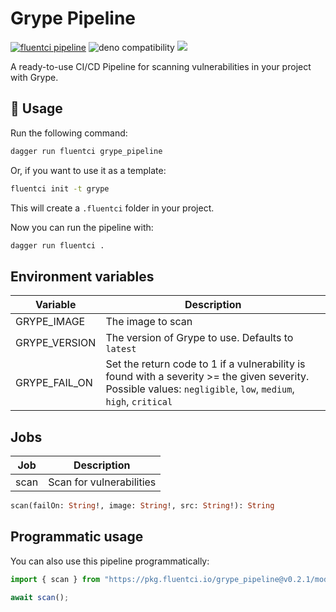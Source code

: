 # Grype Pipeline

[![fluentci pipeline](https://img.shields.io/badge/dynamic/json?label=pkg.fluentci.io&labelColor=%23000&color=%23460cf1&url=https%3A%2F%2Fapi.fluentci.io%2Fv1%2Fpipeline%2Fgrype_pipeline&query=%24.version)](https://pkg.fluentci.io/grype_pipeline)
![deno compatibility](https://shield.deno.dev/deno/^1.37)
[![](https://img.shields.io/codecov/c/gh/fluent-ci-templates/grype-pipeline)](https://codecov.io/gh/fluent-ci-templates/grype-pipeline)

A ready-to-use CI/CD Pipeline for scanning vulnerabilities in your project with Grype.

## 🚀 Usage

Run the following command:

```bash
dagger run fluentci grype_pipeline
```

Or, if you want to use it as a template:

```bash
fluentci init -t grype
```

This will create a `.fluentci` folder in your project.

Now you can run the pipeline with:

```bash
dagger run fluentci .
```

## Environment variables

| Variable                | Description                                       |
| ----------------------- | ------------------------------------------------- |
| GRYPE_IMAGE             | The image to scan                                 |
| GRYPE_VERSION           | The version of Grype to use. Defaults to `latest` |
| GRYPE_FAIL_ON           | Set the return code to 1 if a vulnerability is found with a severity >= the given severity. Possible values: `negligible`, `low`, `medium`, `high`, `critical` |

## Jobs

| Job      | Description                  |
| -------- | ---------------------------- |
| scan     | Scan for vulnerabilities     |

```graphql
scan(failOn: String!, image: String!, src: String!): String
```

## Programmatic usage

You can also use this pipeline programmatically:

```ts
import { scan } from "https://pkg.fluentci.io/grype_pipeline@v0.2.1/mod.ts";

await scan();
```
